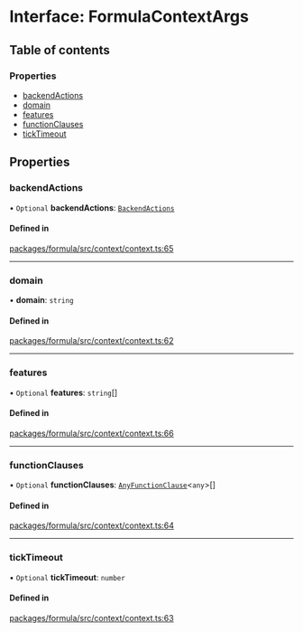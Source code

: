 # Interface: FormulaContextArgs

## Table of contents

### Properties

- [backendActions](FormulaContextArgs.md#backendactions)
- [domain](FormulaContextArgs.md#domain)
- [features](FormulaContextArgs.md#features)
- [functionClauses](FormulaContextArgs.md#functionclauses)
- [tickTimeout](FormulaContextArgs.md#ticktimeout)

## Properties

### <a id="backendactions" name="backendactions"></a> backendActions

• `Optional` **backendActions**: [`BackendActions`](BackendActions.md)

#### Defined in

[packages/formula/src/context/context.ts:65](https://github.com/mashcard/mashcard/blob/main/packages/formula/src/context/context.ts#L65)

---

### <a id="domain" name="domain"></a> domain

• **domain**: `string`

#### Defined in

[packages/formula/src/context/context.ts:62](https://github.com/mashcard/mashcard/blob/main/packages/formula/src/context/context.ts#L62)

---

### <a id="features" name="features"></a> features

• `Optional` **features**: `string`[]

#### Defined in

[packages/formula/src/context/context.ts:66](https://github.com/mashcard/mashcard/blob/main/packages/formula/src/context/context.ts#L66)

---

### <a id="functionclauses" name="functionclauses"></a> functionClauses

• `Optional` **functionClauses**: [`AnyFunctionClause`](AnyFunctionClause.md)<`any`\>[]

#### Defined in

[packages/formula/src/context/context.ts:64](https://github.com/mashcard/mashcard/blob/main/packages/formula/src/context/context.ts#L64)

---

### <a id="ticktimeout" name="ticktimeout"></a> tickTimeout

• `Optional` **tickTimeout**: `number`

#### Defined in

[packages/formula/src/context/context.ts:63](https://github.com/mashcard/mashcard/blob/main/packages/formula/src/context/context.ts#L63)
